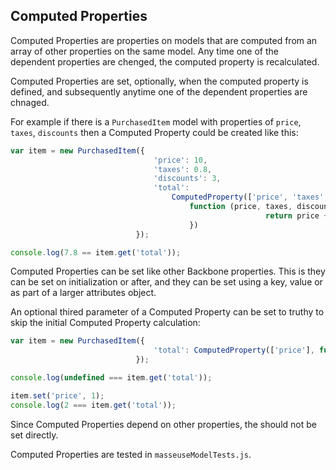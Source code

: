 ## Computed Properties

Computed Properties are properties on models that are computed from an array of other properties on the same model. Any
time one of the dependent properties are chenged, the computed property is recalculated.

Computed Properties are set, optionally, when the computed property is defined, and subsequently anytime one of the
dependent properties are chnaged.

For example if there is a `PurchasedItem` model with properties of `price`, `taxes`, `discounts` then a Computed
Property could be created like this:

```javascript
var item = new PurchasedItem({
                                'price': 10,
                                'taxes': 0.8,
                                'discounts': 3,
                                'total':
                                    ComputedProperty(['price', 'taxes', 'discounts'],
                                        function (price, taxes, discounts) {
                                                         return price + taxes - discounts;
                                        })
                            });

console.log(7.8 == item.get('total'));
```

Computed Properties can be set like other Backbone properties. This is they can be set on initialization or after, and
they can be set using a key, value or as part of a larger attributes object.

An optional thired parameter of a Computed Property can be set to truthy to skip the initial Computed Property
calculation:

```javascript
var item = new PurchasedItem({
                                'total': ComputedProperty(['price'], function(price) { return ++price; }, true)
                            });

console.log(undefined === item.get('total'));

item.set('price', 1);
console.log(2 === item.get('total'));
```

Since Computed Properties depend on other properties, the should not be set directly.

Computed Properties are tested in `masseuseModelTests.js`.